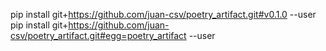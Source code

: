 pip install git+https://github.com/juan-csv/poetry_artifact.git#v0.1.0 --user
pip install git+https://github.com/juan-csv/poetry_artifact.git#egg=poetry_artifact --user
